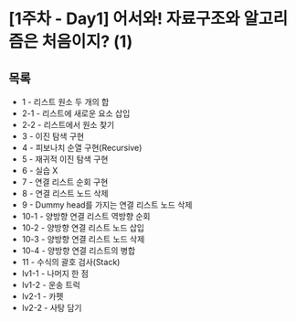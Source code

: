 # [1주차 - Day1] 어서와! 자료구조와 알고리즘은 처음이지? (1)

## 목록
- 1 - 리스트 원소 두 개의 합 
- 2-1 - 리스트에 새로운 요소 삽입
- 2-2 - 리스트에서 원소 찾기
- 3 - 이진 탐색 구현
- 4 - 피보나치 순열 구현(Recursive)
- 5 - 재귀적 이진 탐색 구현
- 6 - 실습 X
- 7 - 연결 리스트 순회 구현
- 8 - 연결 리스트 노드 삭제
- 9 - Dummy head를 가지는 연결 리스트 노드 삭제
- 10-1 - 양방향 연결 리스트 역방향 순회
- 10-2 - 양방향 연결 리스트 노드 삽입
- 10-3 - 양방향 연결 리스트 노드 삭제
- 10-4 - 양방향 연결 리스트의 병합
- 11 - 수식의 괄호 검사(Stack)
- lv1-1 - 나머지 한 점
- lv1-2 - 운송 트럭
- lv2-1 - 카펫
- lv2-2 - 사탕 담기